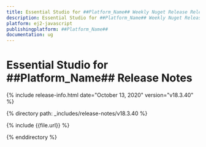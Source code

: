```yaml
---
title: Essential Studio for ##Platform_Name## Weekly Nuget Release Release Notes  
description: Essential Studio for ##Platform_Name## Weekly Nuget Release Release Notes  
platform: ej2-javascript
publishingplatform: ##Platform_Name##
documentation: ug
---
```


# Essential Studio for  ##Platform_Name##  Release Notes  

{% include release-info.html date="October 13, 2020"   version="v18.3.40"  %} 

{% directory path: _includes/release-notes/v18.3.40 %}

{% include {{file.url}} %}

{% enddirectory %}
